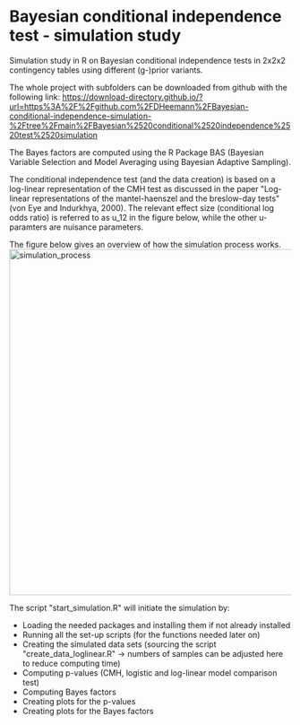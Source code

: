 # Bayesian conditional independence test - simulation study 
Simulation study in R on Bayesian conditional independence tests in 2x2x2 contingency tables using different (g-)prior variants. 

The whole project with subfolders can be downloaded from github with the following link:
https://download-directory.github.io/?url=https%3A%2F%2Fgithub.com%2FDHeemann%2FBayesian-conditional-independence-simulation-%2Ftree%2Fmain%2FBayesian%2520conditional%2520independence%2520test%2520simulation


The Bayes factors are computed using the R Package BAS (Bayesian Variable Selection and Model Averaging using Bayesian Adaptive Sampling).

The conditional independence test (and the data creation) is based on a log-linear representation of the CMH test as discussed in the paper "Log-linear representations of the mantel-haenszel and the breslow-day tests" (von Eye and Indurkhya, 2000). The relevant effect size (conditional log odds ratio) is referred to as u_12 in the figure below, while the other u-paramters are nuisance parameters. 

The figure below gives an overview of how the simulation process works. 
<img width="617" alt="simulation_process" src="https://user-images.githubusercontent.com/36103689/141364834-365e2e5a-e869-4e4c-ac9a-ad293a6c7cf7.PNG">


The script "start_simulation.R" will initiate the simulation by: 
- Loading the needed packages and installing them if not already installed 
- Running all the set-up scripts (for the functions needed later on) 
- Creating the simulated data sets (sourcing the script "create_data_loglinear.R" -> numbers of samples can be adjusted here to reduce computing time)
- Computing p-values (CMH, logistic and log-linear model comparison test)
- Computing Bayes factors 
- Creating plots for the p-values
- Creating plots for the Bayes factors 
